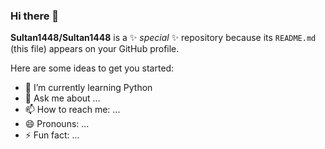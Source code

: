 ### Hi there 👋 

**Sultan1448/Sultan1448** is a ✨ _special_ ✨ repository because its `README.md` (this file) appears on your GitHub profile.

Here are some ideas to get you started:

- 🌱 I’m currently learning Python
- 💬 Ask me about ...
- 📫 How to reach me: ...
- 😄 Pronouns: ...
- ⚡ Fun fact: ...
  
